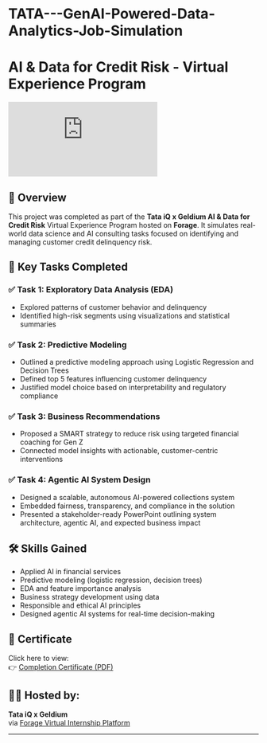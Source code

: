# TATA---GenAI-Powered-Data-Analytics-Job-Simulation
# AI & Data for Credit Risk - Virtual Experience Program

![Certificate](https://forage-uploads-prod.s3.amazonaws.com/completion-certificates/ifobHAoMjQs9s6bKS/gMTdCXwDdLYoXZ3wG_ifobHAoMjQs9s6bKS_qW98MhyghfX57LmkS_1752741175366_completion_certificate.pdf)

## 🧠 Overview
This project was completed as part of the **Tata iQ x Geldium AI & Data for Credit Risk** Virtual Experience Program hosted on **Forage**. It simulates real-world data science and AI consulting tasks focused on identifying and managing customer credit delinquency risk.

## 📌 Key Tasks Completed

### ✅ Task 1: Exploratory Data Analysis (EDA)
- Explored patterns of customer behavior and delinquency
- Identified high-risk segments using visualizations and statistical summaries

### ✅ Task 2: Predictive Modeling
- Outlined a predictive modeling approach using Logistic Regression and Decision Trees
- Defined top 5 features influencing customer delinquency
- Justified model choice based on interpretability and regulatory compliance

### ✅ Task 3: Business Recommendations
- Proposed a SMART strategy to reduce risk using targeted financial coaching for Gen Z
- Connected model insights with actionable, customer-centric interventions

### ✅ Task 4: Agentic AI System Design
- Designed a scalable, autonomous AI-powered collections system
- Embedded fairness, transparency, and compliance in the solution
- Presented a stakeholder-ready PowerPoint outlining system architecture, agentic AI, and expected business impact

## 🛠️ Skills Gained
- Applied AI in financial services
- Predictive modeling (logistic regression, decision trees)
- EDA and feature importance analysis
- Business strategy development using data
- Responsible and ethical AI principles
- Designed agentic AI systems for real-time decision-making

## 📄 Certificate
Click here to view:  
👉 [Completion Certificate (PDF)](https://forage-uploads-prod.s3.amazonaws.com/completion-certificates/ifobHAoMjQs9s6bKS/gMTdCXwDdLYoXZ3wG_ifobHAoMjQs9s6bKS_qW98MhyghfX57LmkS_1752741175366_completion_certificate.pdf)

## 👨‍💼 Hosted by:
**Tata iQ x Geldium**  
via [Forage Virtual Internship Platform](https://www.theforage.com)

---
